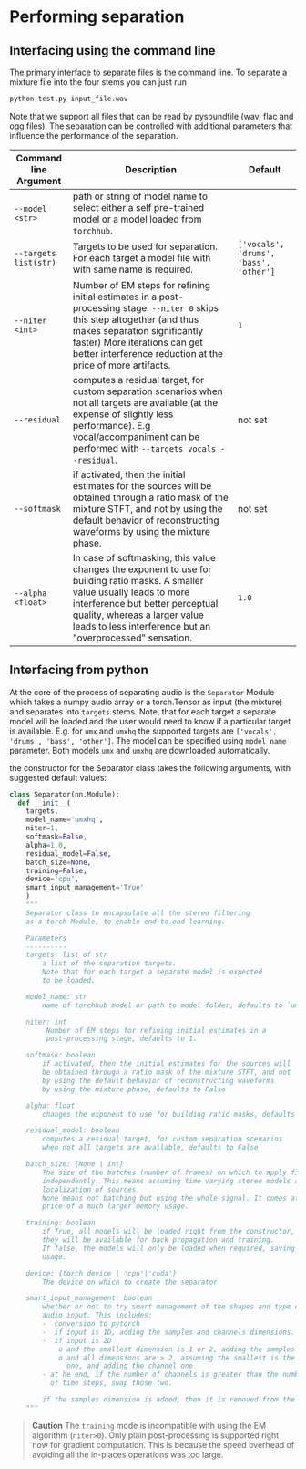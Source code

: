 # Performing separation

## Interfacing using the command line

The primary interface to separate files is the command line. To separate a mixture file into the four stems you can just run

```bash
python test.py input_file.wav
```

Note that we support all files that can be read by pysoundfile (wav, flac and ogg files).
The separation can be controlled with additional parameters that influence the performance of the separation.

| Command line Argument      | Description                                                                     | Default         |
|----------------------------|---------------------------------------------------------------------------------|-----------------|
|`--model <str>`  | path or string of model name to select either a self pre-trained model or a model loaded from `torchhub`.  | |
| `--targets list(str)`           | Targets to be used for separation. For each target a model file with with same name is required.                                                  | `['vocals', 'drums', 'bass', 'other']`          |
| `--niter <int>`           | Number of EM steps for refining initial estimates in a post-processing stage. `--niter 0` skips this step altogether (and thus makes separation significantly faster) More iterations can get better interference reduction at the price of more artifacts.                                                  | `1`          |
| `--residual`           |               computes a residual target, for custom separation scenarios when not all targets are available (at the expense of slightly less performance). E.g vocal/accompaniment can be performed with `--targets vocals --residual`.                                   | not set          |
| `--softmask`       | if activated, then the initial estimates for the sources will be obtained through a ratio mask of the mixture STFT, and not by using the default behavior of reconstructing waveforms by using the mixture phase.  | not set            |
| `--alpha <float>`         |In case of softmasking, this value changes the exponent to use for building ratio masks. A smaller value usually leads to more interference but better perceptual quality, whereas a larger value leads to less interference but an "overprocessed" sensation.                                                          | `1.0`            |

## Interfacing from python

At the core of the process of separating audio is the `Separator` Module which
takes a numpy audio array or a torch.Tensor as input (the mixture) and separates into `targets` stems.
Note, that for each target a separate model will be loaded and the user would need to know if
a particular target is available. E.g. for `umx` and `umxhq` the supported targets are
`['vocals', 'drums', 'bass', 'other']`. The model can be specified using `model_name` parameter.
Both models `umx` and `umxhq` are downloaded automatically.

the constructor for the Separator class takes the following arguments, with suggested default values:

```python
class Separator(nn.Module):
  def __init__(
    targets,
    model_name='umxhq',
    niter=1,
    softmask=False,
    alpha=1.0,
    residual_model=False,
    batch_size=None,
    training=False,
    device='cpu',
    smart_input_management='True'
    )
    """
    Separator class to encapsulate all the stereo filtering
    as a torch Module, to enable end-to-end learning.

    Parameters
    ----------
    targets: list of str
        a list of the separation targets.
        Note that for each target a separate model is expected
        to be loaded.

    model_name: str
        name of torchhub model or path to model folder, defaults to `umxhq`

    niter: int
         Number of EM steps for refining initial estimates in a
         post-processing stage, defaults to 1.

    softmask: boolean
        if activated, then the initial estimates for the sources will
        be obtained through a ratio mask of the mixture STFT, and not
        by using the default behavior of reconstructing waveforms
        by using the mixture phase, defaults to False

    alpha: float
        changes the exponent to use for building ratio masks, defaults to 1.0

    residual_model: boolean
        computes a residual target, for custom separation scenarios
        when not all targets are available, defaults to False

    batch_size: {None | int}
        The size of the batches (number of frames) on which to apply filtering
        independently. This means assuming time varying stereo models and
        localization of sources.
        None means not batching but using the whole signal. It comes at the
        price of a much larger memory usage.

    training: boolean
        if True, all models will be loaded right from the constructor, so that
        they will be available for back propagation and training.
        If false, the models will only be loaded when required, saving RAM
        usage.

    device: {torch device | 'cpu'|'cuda'}
        The device on which to create the separator

    smart_input_management: boolean
        whether or not to try smart management of the shapes and type of the
        audio input. This includes:
        -  conversion to pytorch
        -  if input is 1D, adding the samples and channels dimensions.
        -  if input is 2D
            o and the smallest dimension is 1 or 2, adding the samples one.
            o and all dimensions are > 2, assuming the smallest is the samples
              one, and adding the channel one
        - at he end, if the number of channels is greater than the number
          of time steps, swap those two.

        if the samples dimension is added, then it is removed from the output.
    """
```



> __Caution__ The `training` mode is incompatible with using the EM algorithm (`niter>0`). Only plain post-processing is supported right now for gradient computation. This is because the speed overhead of avoiding all the in-places operations was too large.
